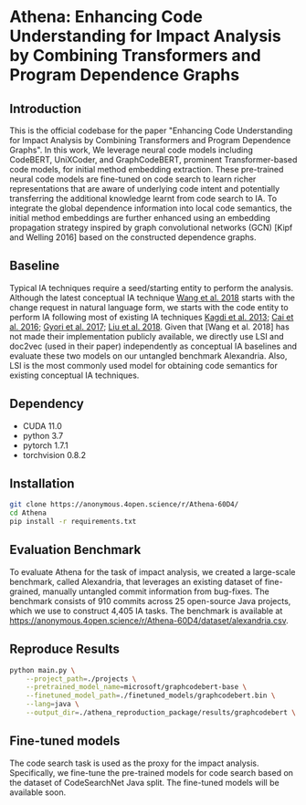 # Athena: Enhancing Code Understanding for Impact Analysis by Combining Transformers and Program Dependence Graphs

## Introduction
This is the official codebase for the paper "Enhancing Code Understanding for Impact Analysis by
Combining Transformers and Program Dependence Graphs". In this work, We leverage neural code models including CodeBERT, UniXCoder, and GraphCodeBERT, prominent Transformer-based code models, for initial method embedding extraction. These pre-trained neural code models are fine-tuned on code
search to learn richer representations that are aware of underlying code intent and potentially
transferring the additional knowledge learnt from code search to IA. To integrate the global
dependence information into local code semantics, the initial method embeddings are further
enhanced using an embedding propagation strategy inspired by graph convolutional networks
(GCN) [Kipf and Welling 2016] based on the constructed dependence graphs.


## Baseline
Typical IA techniques require a seed/starting entity to perform the analysis. Although the latest conceptual IA technique [Wang et al. 2018](https://pdfs.semanticscholar.org/9a5a/097f704dff272f32568ec7dc9608b5859972.pdf) starts with the change request in natural language form, we starts with the code entity to perform IA following most of existing IA techniques [Kagdi et al. 2013](https://www.cs.wm.edu/~denys/pubs/EMSE-MSR&IR-IA-Preprint.pdf);  [Cai et al. 2016](https://dl.acm.org/doi/10.1145/2894751); [Gyori et al. 2017](https://dl.acm.org/doi/10.1145/3092703.3092719); [Liu et al. 2018](https://onlinelibrary.wiley.com/doi/10.1002/smr.1960). Given that [Wang et al. 2018]
has not made their implementation publicly available, we directly use LSI and doc2vec (used in their paper) independently as conceptual IA baselines and evaluate these two models on our untangled benchmark Alexandria. Also, LSI is the most commonly used model for obtaining code semantics for existing conceptual IA techniques.


## Dependency
- CUDA 11.0
- python 3.7
- pytorch 1.7.1
- torchvision 0.8.2


## Installation

```bash
git clone https://anonymous.4open.science/r/Athena-60D4/
cd Athena
pip install -r requirements.txt
```

## Evaluation Benchmark
To evaluate Athena for the task of impact analysis, we created a large-scale benchmark, called Alexandria, that leverages an existing dataset of fine-grained, manually untangled commit information from bug-fixes. The benchmark consists of 910 commits across 25 open-source Java projects, which we use to construct 4,405 IA tasks. The benchmark is available at https://anonymous.4open.science/r/Athena-60D4/dataset/alexandria.csv.

## Reproduce Results

```bash
python main.py \
    --project_path=./projects \
    --pretrained_model_name=microsoft/graphcodebert-base \
    --finetuned_model_path=./finetuned_models/graphcodebert.bin \
    --lang=java \
    --output_dir=./athena_reproduction_package/results/graphcodebert \
```

## Fine-tuned models
The code search task is used as the proxy for the impact analysis. Specifically, we fine-tune the pre-trained models for code search based on the dataset of CodeSearchNet Java split. The fine-tuned models will be available soon.

